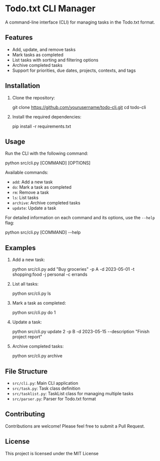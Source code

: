# Todo.txt CLI Manager

A command-line interface (CLI) for managing tasks in the Todo.txt format.

## Features

- Add, update, and remove tasks
- Mark tasks as completed
- List tasks with sorting and filtering options
- Archive completed tasks
- Support for priorities, due dates, projects, contexts, and tags

## Installation

1. Clone the repository:

   git clone https://github.com/yourusername/todo-cli.git
   cd todo-cli

2. Install the required dependencies:

   pip install -r requirements.txt

## Usage

Run the CLI with the following command:

python src/cli.py [COMMAND] [OPTIONS]

Available commands:

- `add`: Add a new task
- `do`: Mark a task as completed
- `rm`: Remove a task
- `ls`: List tasks
- `archive`: Archive completed tasks
- `update`: Update a task

For detailed information on each command and its options, use the `--help` flag:

python src/cli.py [COMMAND] --help

## Examples

1. Add a new task:

   python src/cli.py add "Buy groceries" -p A -d 2023-05-01 -t shopping:food -j personal -c errands

2. List all tasks:

   python src/cli.py ls

3. Mark a task as completed:

   python src/cli.py do 1

4. Update a task:

   python src/cli.py update 2 -p B -d 2023-05-15 --description "Finish project report"

5. Archive completed tasks:

   python src/cli.py archive

## File Structure

- `src/cli.py`: Main CLI application
- `src/task.py`: Task class definition
- `src/tasklist.py`: TaskList class for managing multiple tasks
- `src/parser.py`: Parser for Todo.txt format

## Contributing

Contributions are welcome! Please feel free to submit a Pull Request.

## License

This project is licensed under the MIT License